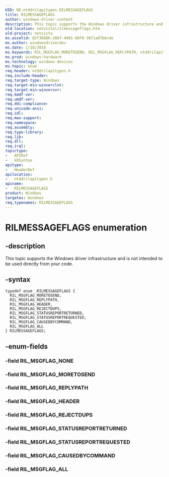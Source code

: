 ```yaml
---
UID: NE:ntddrilapitypes.RILMESSAGEFLAGS
title: RILMESSAGEFLAGS
author: windows-driver-content
description: This topic supports the Windows driver infrastructure and is not intended to be used directly from your code.
old-location: netvista\rilmessageflags.htm
old-project: netvista
ms.assetid: 82f36886-20bf-4981-b0f0-3871a87b6c4e
ms.author: windowsdriverdev
ms.date: 1/18/2018
ms.keywords: RIL_MSGFLAG_MORETOSEND, RIL_MSGFLAG_REPLYPATH, ntddrilapitypes/RIL_MSGFLAG_CAUSEDBYCOMMAND, ntddrilapitypes/RIL_MSGFLAG_STATUSREPORTRETURNED, ntddrilapitypes/RIL_MSGFLAG_ALL, ntddrilapitypes/RIL_MSGFLAG_MORETOSEND, ntddrilapitypes/RIL_MSGFLAG_REPLYPATH, RIL_MSGFLAG_CAUSEDBYCOMMAND, netvista.rilmessageflags, ntddrilapitypes/RILMESSAGEFLAGS, RIL_MSGFLAG_REJECTDUPS, ntddrilapitypes/RIL_MSGFLAG_REJECTDUPS, RILMESSAGEFLAGS enumeration [Network Drivers Starting with Windows Vista], RIL_MSGFLAG_STATUSREPORTRETURNED, RILMESSAGEFLAGS, ntddrilapitypes/RIL_MSGFLAG_STATUSREPORTREQUESTED, RIL_MSGFLAG_HEADER, RIL_MSGFLAG_ALL, RIL_MSGFLAG_STATUSREPORTREQUESTED, ntddrilapitypes/RIL_MSGFLAG_HEADER
ms.prod: windows-hardware
ms.technology: windows-devices
ms.topic: enum
req.header: ntddrilapitypes.h
req.include-header: 
req.target-type: Windows
req.target-min-winverclnt: 
req.target-min-winversvr: 
req.kmdf-ver: 
req.umdf-ver: 
req.ddi-compliance: 
req.unicode-ansi: 
req.idl: 
req.max-support: 
req.namespace: 
req.assembly: 
req.type-library: 
req.lib: 
req.dll: 
req.irql: 
topictype:
-	APIRef
-	kbSyntax
apitype:
-	HeaderDef
apilocation:
-	ntddrilapitypes.h
apiname:
-	RILMESSAGEFLAGS
product: Windows
targetos: Windows
req.typenames: RILMESSAGEFLAGS
---
```


# RILMESSAGEFLAGS enumeration


## -description


This topic supports the Windows driver infrastructure and is not intended to be used directly from your code.


## -syntax


````
typedef enum _RILMESSAGEFLAGS { 
  RIL_MSGFLAG_MORETOSEND,
  RIL_MSGFLAG_REPLYPATH,
  RIL_MSGFLAG_HEADER,
  RIL_MSGFLAG_REJECTDUPS,
  RIL_MSGFLAG_STATUSREPORTRETURNED,
  RIL_MSGFLAG_STATUSREPORTREQUESTED,
  RIL_MSGFLAG_CAUSEDBYCOMMAND,
  RIL_MSGFLAG_ALL
} RILMESSAGEFLAGS;
````


## -enum-fields




### -field RIL_MSGFLAG_NONE


### -field RIL_MSGFLAG_MORETOSEND


### -field RIL_MSGFLAG_REPLYPATH


### -field RIL_MSGFLAG_HEADER


### -field RIL_MSGFLAG_REJECTDUPS


### -field RIL_MSGFLAG_STATUSREPORTRETURNED


### -field RIL_MSGFLAG_STATUSREPORTREQUESTED


### -field RIL_MSGFLAG_CAUSEDBYCOMMAND


### -field RIL_MSGFLAG_ALL

